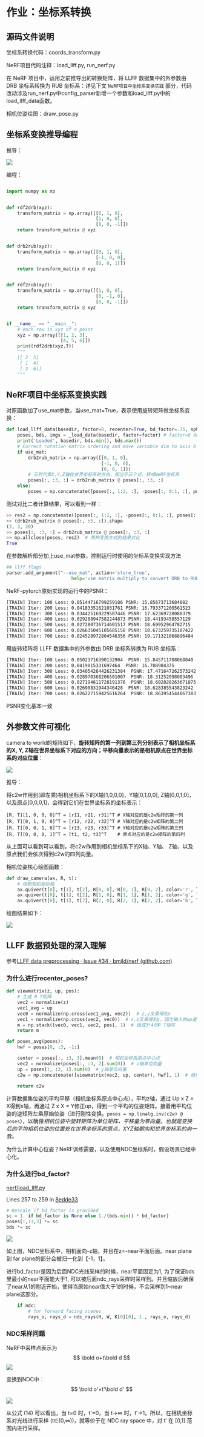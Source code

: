 # 作业：坐标系转换

## 源码文件说明

坐标系转换代码：coords_transform.py

NeRF项目代码注释：load_llff.py,   run_nerf.py

在 NeRF 项目中，运用之前推导出的转换矩阵，将 LLFF 数据集中的外参数由 DRB 坐标系转换为 RUB 坐标系：详见下文 `NeRF项目中坐标系变换实践` 部分，代码改动涉及run_nerf.py中config_parser新增一个参数和load_llff.py中的load_llff_data函数。

相机位姿绘图：draw_pose.py



## 坐标系变换推导编程

推导：

![](imgs/坐标系变换.jpg)

编程：

```python

import numpy as np


def rdf2drb(xyz):
    transform_matrix = np.array([[0, 1, 0],
                                 [1, 0, 0],
                                 [0, 0, -1]])
    return transform_matrix @ xyz


def drb2rub(xyz):
    transform_matrix = np.array([[0, 1, 0],
                                 [-1, 0, 0],
                                 [0, 0, 1]])
    return transform_matrix @ xyz


def rdf2rub(xyz):
    transform_matrix = np.array([[1, 0, 0],
                                 [0, -1, 0],
                                 [0, 0, -1]])
    return transform_matrix @ xyz


if __name__ == "__main__":
    # each row is xyz of a point
    xyz = np.array([[1, 2, 3],
                    [4, 5, 6]])
    print(rdf2drb(xyz.T))
    """
    [[ 2  5]
     [ 1  4]
     [-3 -6]]
    """
```

## NeRF项目中坐标系变换实践

对原函数加了use_mat参数，当use_mat=True，表示使用旋转矩阵做坐标系变换：

```python
def load_llff_data(basedir, factor=8, recenter=True, bd_factor=.75, spherify=False, path_zflat=False, use_mat=False):
    poses, bds, imgs = _load_data(basedir, factor=factor) # factor=8 downsamples original imgs by 8x
    print('Loaded', basedir, bds.min(), bds.max())
    # Correct rotation matrix ordering and move variable dim to axis 0  把LLFF坐标系转换成NeRF坐标系的c2w矩阵
    if use_mat:
        drb2rub_matrix = np.array([[0, 1, 0],
                                   [-1, 0, 0],
                                   [0, 0, 1]])
        # 三列代表X,Y,Z轴在世界坐标系的方向，相当于三个点，转成NeRF坐标系
        poses[:, :3, :] = drb2rub_matrix @ poses[:, :3, :]
    else:
        poses = np.concatenate([poses[:, 1:2, :], -poses[:, 0:1, :], poses[:, 2:, :]], 1)
```

测试对比二者计算结果，可以看到一样：

```python
>> res2 = np.concatenate([poses[:, 1:2, :], -poses[:, 0:1, :], poses[:, 2:, :]], 1)
>> (drb2rub_matrix @ poses[:, :3, :]).shape
(3, 3, 20)
>> poses[:, :3, :] = drb2rub_matrix @ poses[:, :3, :]
>> np.allclose(poses, res2)  # 两种变换方式的结果对比
True
```

在参数解析部分加上use_mat参数，控制运行时使用的坐标系变换实现方法

```python
## llff flags
parser.add_argument("--use_mat", action='store_true', 
                        help='use matrix multiply to convert DRB to RUB coords, instead of swap axis.')
```

NeRF-pytorch原始实现的运行中的PSNR：

```bash
[TRAIN] Iter: 100 Loss: 0.05144716799259186 PSNR: 15.85673713684082                     
[TRAIN] Iter: 200 Loss: 0.04183351621031761 PSNR: 16.793371200561523                     
[TRAIN] Iter: 300 Loss: 0.034425169229507446 PSNR: 17.62369728088379                     
[TRAIN] Iter: 400 Loss: 0.029288947582244873 PSNR: 18.44193458557129                     
[TRAIN] Iter: 500 Loss: 0.027280736714601517 PSNR: 18.69952964782715                     
[TRAIN] Iter: 600 Loss: 0.026635045185685158 PSNR: 18.673259735107422                   
[TRAIN] Iter: 700 Loss: 0.024528972804546356 PSNR: 19.171321868896484
```

用旋转矩阵将 LLFF 数据集中的外参数由 DRB 坐标系转换为 RUB 坐标系：

```bash
[TRAIN] Iter: 100 Loss: 0.05023716390132904  PSNR: 15.845711708068848
[TRAIN] Iter: 200 Loss: 0.0419815331697464  PSNR: 16.708984375
[TRAIN] Iter: 300 Loss: 0.034054264426231384  PSNR: 17.471647262573242
[TRAIN] Iter: 400 Loss: 0.028970368206501007  PSNR: 18.31252098083496
[TRAIN] Iter: 500 Loss: 0.027194611728191376  PSNR: 18.602020263671875
[TRAIN] Iter: 600 Loss: 0.02690831944346428  PSNR: 18.628385543823242
[TRAIN] Iter: 700 Loss: 0.026227159425616264  PSNR: 18.863954544067383 
```

PSNR变化基本一致

## 外参数文件可视化

camera to world的矩阵如下，**旋转矩阵的第一列到第三列分别表示了相机坐标系的X, Y, Z轴在世界坐标系下对应的方向；平移向量表示的是相机原点在世界坐标系的对应位置**：

![](imgs/c2w矩阵.png)

推导：

将c2w作用到(即左乘)相机坐标系下的X轴[1,0,0,0]，Y轴[0,1,0,0], Z轴[0,0,1,0]，以及原点[0,0,0,1]，会得到它们在世界坐标系的坐标表示：

```python3
[R, T][1, 0, 0, 0]^T = [r11, r21, r31]^T # X轴对应的是c2w矩阵的第一列
[R, T][0, 1, 0, 0]^T = [r12, r22, r32]^T # Y轴对应的是c2w矩阵的第二列
[R, T][0, 0, 1, 0]^T = [r13, r23, r33]^T # Y轴对应的是c2w矩阵的第三列
[R, T][0, 0, 0, 1]^T = [t1, t2, t3]^T    # 原点对应的是c2w矩阵的第四列
```

从上面可以看到可以看到，将c2w作用到相机坐标系下的X轴、Y轴、 Z轴、以及原点我们会依次得到c2w的四列向量。

相机位姿核心绘图函数：

```python
def draw_camera(ax, R, t):
    # 绘制相机坐标轴
    ax.quiver(t[0], t[1], t[2], R[0, 0], R[0, 1], R[0, 2], color='r', label='X')
    ax.quiver(t[0], t[1], t[2], R[1, 0], R[1, 1], R[1, 2], color='g', label='Y')
    ax.quiver(t[0], t[1], t[2], R[2, 0], R[2, 1], R[2, 2], color='b', label='Z')
```

绘图结果如下：

![](imgs/相机位姿.png)

## LLFF 数据预处理的深入理解

参考[LLFF data preprocessing · Issue #34 · bmild/nerf (github.com)](https://github.com/bmild/nerf/issues/34)

### 为什么进行recenter_poses?

```python
def viewmatrix(z, up, pos):
    # 生成 R T矩阵
    vec2 = normalize(z)
    vec1_avg = up
    vec0 = normalize(np.cross(vec1_avg, vec2))  # z,y叉乘得到x
    vec1 = normalize(np.cross(vec2, vec0))  # x,z叉乘得到y，因为输入的up是计算得到的，不一定和Z轴垂直，所以修正一下up
    m = np.stack([vec0, vec1, vec2, pos], 1)  # 组成3*4的R T矩阵
    return m

def poses_avg(poses):
    hwf = poses[0, :3, -1:]

    center = poses[:, :3, 3].mean(0)  # 相机坐标系原点中心点
    vec2 = normalize(poses[:, :3, 2].sum(0))  # z轴单位向量
    up = poses[:, :3, 1].sum(0)  # y轴单位向量
    c2w = np.concatenate([viewmatrix(vec2, up, center), hwf], 1)  # 组成3*5矩阵
    
    return c2w
```

计算数据集位姿的平均平移（相机坐标系原点中心点），平均z轴，通过 Up x Z = X得到x轴，再通过 Z x X = Y修正up，得到一个平均的位姿矩阵。接着用平均位姿的逆矩阵左乘原始位姿（进行刚性变换。`poses = np.linalg.inv(c2w) @ poses`），以确保*相机位姿中旋转矩阵为单位矩阵，平移量为零向量。也就是变换后的平均相机位姿的位置处在世界坐标系的原点，XYZ轴朝向和世界坐标系的向一致。*

为什么计算中心位姿？NeRF训练需要，以及使用NDC坐标系时，假设场景已经中心化。



### 为什么进行bd_factor?

[nerf/load_llff.py](https://github.com/bmild/nerf/blob/8edde335d2b18188769850b03c45515352d66b31/load_llff.py#L257-L259)

Lines 257 to 259 in [8edde33](https://github.com/bmild/nerf/commit/8edde335d2b18188769850b03c45515352d66b31)

```python
# Rescale if bd_factor is provided
sc = 1. if bd_factor is None else 1./(bds.min() * bd_factor) 
poses[:,:3,3] *= sc 
bds *= sc 
```

![](imgs/NDC.png)

如上图，NDC坐标系中，相机面向-z轴，并且在z=-near平面后面。near plane 到 far plane的部分会被归一化到【-1，1】。

进行bd_factor是因为后面NDC光线采样的时候，near平面固定为1,  为了保证bds里最小的near平面能大于1, 可以被后面ndc_rays采样时采样到。并且缩放后确保了near从1的附近开始，使得当原始near值大于1的时候，不会采样到1~near plane这部分。

```python
    if ndc:
        # for forward facing scenes
        rays_o, rays_d = ndc_rays(H, W, K[0][0], 1., rays_o, rays_d)
```

### NDC采样问题

NeRF中采样点表示为
$$
\bold o+t\bold d
$$
![](imgs/NDC推导目标.jpg)

变换到NDC中：
$$
\bold o'+t'\bold d'
$$


![](imgs/NDC推导结果.jpg)

从公式 (14) 可以看出，当 t=0 时，t'=0，当 t→∞ 时，t′→1。所以，在相机坐标系对光线进行采样 (t∈(0,∞))，就等价于在 NDC ray space 中，对 t′ 在 [0,1] 范围内进行采样。

